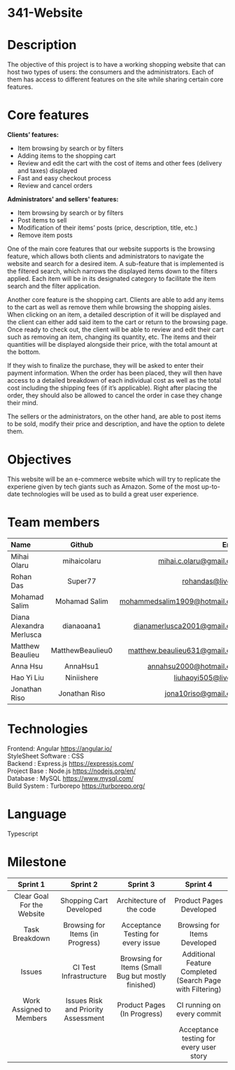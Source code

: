 # 341-Website

# Description 

The objective of this project is to have a working shopping website that can host two types of users: the consumers and the administrators. Each of them has access to different features on the site while sharing certain core features.

# Core features

<b> Clients’ features: </b> <br />
- Item browsing by search or by filters 
- Adding items to the shopping cart 
- Review and edit the cart with the cost of items and other fees (delivery and taxes) displayed 
- Fast and easy checkout process
- Review and cancel orders 

<b> Administrators' and sellers' features: </b> <br />
- Item browsing by search or by filters
- Post items to sell 
- Modification of their items’ posts (price, description, title, etc.) 
- Remove item posts 


One of the main core features that our website supports is the browsing feature, which allows both clients and administrators to navigate the website and search for a desired item. A sub-feature that is implemented is the filtered search, which narrows the displayed items down to the filters applied. Each item will be in its designated category to facilitate the item search and the filter application.

Another core feature is the shopping cart. Clients are able to add any items to the cart as well as remove them while browsing the shopping aisles. When clicking on an item, a detailed description of it will be displayed and the client can either add said item to the cart or return to the browsing page. Once ready to check out, the client will be able to review and edit their cart such as removing an item, changing its quantity, etc. The items and their quantities will be displayed alongside their price, with the total amount at the bottom. 

If they wish to finalize the purchase, they will be asked to enter their payment information. When the order has been placed, they will then have access to a detailed breakdown of each individual cost as well as the total cost including the shipping fees (if it’s applicable). Right after placing the order, they should also be allowed to cancel the order in case they change their mind.

The sellers or the administrators, on the other hand, are able to post items to be sold, modify their price and description, and have the option to delete them. 


# Objectives

This website will be an e-commerce website which will try to replicate the experiene given by tech giants such as Amazon. Some of the most up-to-date technologies will be used as to build a great user experience.

# Team members

| Name                     |      Github      |                         Email |
| :----------------------- | :--------------: | ----------------------------: |
| Mihai Olaru              |   mihaicolaru    |       mihai.c.olaru@gmail.com |
| Rohan Das                |     Super77      |              rohandas@live.ca |
| Mohamad Salim            |  Mohamad Salim   | mohammedsalim1909@hotmail.com |
| Diana Alexandra Merlusca |    dianaoana1    |   dianamerlusca2001@gmail.com |
| Matthew Beaulieu         | MatthewBeaulieu0 | matthew.beaulieu631@gmail.com |
| Anna Hsu                 |     AnnaHsu1     |       annahsu2000@hotmail.com |
| Hao Yi Liu               |    Niniishere    |           liuhaoyi505@live.cn |
| Jonathan Riso            |  Jonathan Riso   |          jona10riso@gmail.com |

# Technologies

Frontend: Angular https://angular.io/ <br />
StyleSheet Software : CSS<br />
Backend : Express.js https://expressjs.com/ <br />
Project Base : Node.js https://nodejs.org/en/ <br />
Database : MySQL https://www.mysql.com/ <br />
Build System : Turborepo https://turborepo.org/ <br />

# Language

Typescript <br />

# Milestone

| Sprint 1 | Sprint 2 | Sprint 3 | Sprint 4 |
| :------: | :------: | :------: | :------: |
| Clear Goal For the Website         | Shopping Cart Developed         |   Architecture of the code     |     Product Pages Developed     |
| Task Breakdown         | Browsing for Items (in Progress)         |     Acceptance Testing for every issue       |    Browsing for Items Developed      |
| Issues        | CI Test Infrastructure         |    Browsing for Items (Small Bug but mostly finished)    |      Additional Feature Completed (Search Page with Filtering)    |
| Work Assigned to Members         | Issues Risk and Priority Assessment         |     Product Pages (In Progress)     |  CI running on every commit         |
|          |          |        |      Acceptance testing for every user story    |

